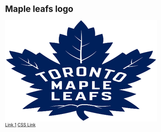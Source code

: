 <!DOCTYPE html>
<html lang="en">
  <head>
    <meta charset="UTF-8" />
    <meta http-equiv="X-UA-Compatible" content="IE=edge" />
    <meta name="viewport" content="width=device-width, initial-scale=1.0" />
    <title>Toronto Maple </title>
  <h1> Maple leafs logo</h1>
  <img src="logo.png" alt="maple leafs logo"
  width="500" height="333"
  </head>
  <body>
   <nav>
      <a href="./index.html">Link 1</a>
      <a href="./about.html">CSS Link</a>
</nav
      
   
  </body>
</html>
